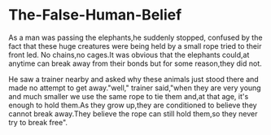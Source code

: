 # The-False-Human-Belief

As a man was passing the elephants,he suddenly stopped, confused by the fact that these huge creatures were being held by a small rope tried to their front led. No chains,no cages.It was obvious that the elephants could,at anytime can break away from their bonds but for some reason,they did not.

He saw a trainer nearby and asked why these animals just stood there and made no attempt to get away."well," trainer said,"when they are very young and much smaller we use the same rope to tie them and,at that age, it's enough to hold them.As they grow up,they are conditioned to believe they cannot break away.They believe the rope can still hold them,so they never try to break free".
